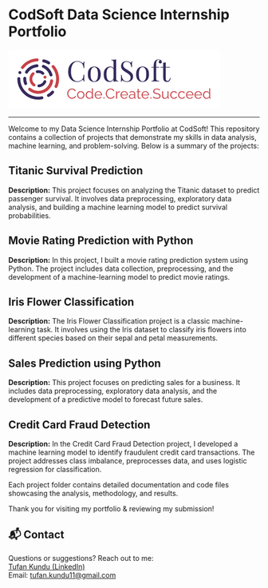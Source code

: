 # CodSoft Data Science Internship Portfolio
<img src = "https://github.com/kindo-tk/images/blob/main/download.png">
<hr>
Welcome to my Data Science Internship Portfolio at CodSoft! This repository contains a collection of projects that demonstrate my skills in data analysis, machine learning, and problem-solving. Below is a summary of the projects:

## Titanic Survival Prediction

**Description:** This project focuses on analyzing the Titanic dataset to predict passenger survival. It involves data preprocessing, exploratory data analysis, and building a machine learning model to predict survival probabilities.

## Movie Rating Prediction with Python

**Description:** In this project, I built a movie rating prediction system using Python. The project includes data collection, preprocessing, and the development of a machine-learning model to predict movie ratings.

## Iris Flower Classification

**Description:** The Iris Flower Classification project is a classic machine-learning task. It involves using the Iris dataset to classify iris flowers into different species based on their sepal and petal measurements.

## Sales Prediction using Python

**Description:** This project focuses on predicting sales for a business. It includes data preprocessing, exploratory data analysis, and the development of a predictive model to forecast future sales.

## Credit Card Fraud Detection

**Description:** In the Credit Card Fraud Detection project, I developed a machine learning model to identify fraudulent credit card transactions. The project addresses class imbalance, preprocesses data, and uses logistic regression for classification.

Each project folder contains detailed documentation and code files showcasing the analysis, methodology, and results.

Thank you for visiting my portfolio & reviewing my submission!
## 📬 Contact

Questions or suggestions? Reach out to me:
<br>
<a href="https://www.linkedin.com/in/tufan-kundu-577945221/">Tufan Kundu (LinkedIn)</a>
<br>
Email: tufan.kundu11@gmail.com

